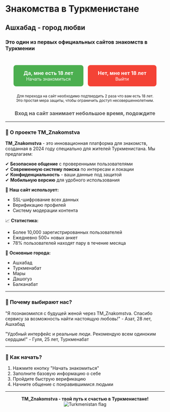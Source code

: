 # Знакомства в Туркменистане  
## Ашхабад - город любви  

### Это один из первых официальных сайтов знакомств в Туркмении  

<div align="center">
  <br>
  <a href="https://prev.affomelody.com/click?pid=113214&offer_id=25" style="display: inline-block; background-color: #4CAF50; color: white; padding: 15px 32px; text-align: center; text-decoration: none; font-size: 16px; margin: 10px 5px; cursor: pointer; border-radius: 8px; font-weight: bold;">
    Да, мне есть 18 лет<br>
    <span style="font-size: 14px; font-weight: normal;">Начать знакомиться</span>
  </a>

  <a href="#" style="display: inline-block; background-color: #f44336; color: white; padding: 15px 32px; text-align: center; text-decoration: none; font-size: 16px; margin: 10px 5px; cursor: pointer; border-radius: 8px; font-weight: bold;">
    Нет, мне нет 18 лет<br>
    <span style="font-size: 14px; font-weight: normal;">Выйти</span>
  </a>
  <br>
</div>

<p align="center">
  <small>Для перехода на сайт необходимо подтвердить 2 раза что вам есть 18 лет.<br>Это простая мера защиты, чтобы ограничить доступ несовершеннолетним.</small>
</p>

<h3 align="center" style="color: #555;">Вход на сайт занимает небольшое время, подождите</h3>

---

### 🚀 О проекте TM_Znakomstva

**TM_Znakomstva** - это инновационная платформа для знакомств, созданная в 2024 году специально для жителей Туркменистана. Мы предлагаем:

✔ **Безопасное общение** с проверенными пользователями  
✔ **Современную систему поиска** по интересам и локации  
✔ **Конфиденциальность** - ваши данные под защитой  
✔ **Мобильную версию** для удобного использования  

🔐 **Наш сайт использует:**  
- SSL-шифрование всех данных  
- Верификацию профилей  
- Систему модерации контента  

📈 **Статистика:**  
- Более 10,000 зарегистрированных пользователей  
- Ежедневно 500+ новых анкет  
- 78% пользователей находят пару в течение месяца  

📍 **Основные города:**  
- Ашхабад  
- Туркменабат  
- Мары  
- Дашогуз  
- Балканабат  

---

### 💌 Почему выбирают нас?

"Я познакомился с будущей женой через TM_Znakomstva. Спасибо сервису за возможность найти настоящую любовь!" - Азат, 28 лет, Ашхабад

"Удобный интерфейс и реальные люди. Рекомендую всем одиноким сердцам!" - Гуля, 25 лет, Туркменабат

---

### 📱 Как начать?

1. Нажмите кнопку "Начать знакомиться"
2. Заполните базовую информацию о себе
3. Пройдите быструю верификацию
4. Начните общение с понравившимися людьми

---

<p align="center">
  <strong>TM_Znakomstva - твой путь к счастью в Туркменистане!</strong><br>
  <img src="https://img.icons8.com/color/48/000000/turkmenistan.png" alt="Turkmenistan flag">
</p>
